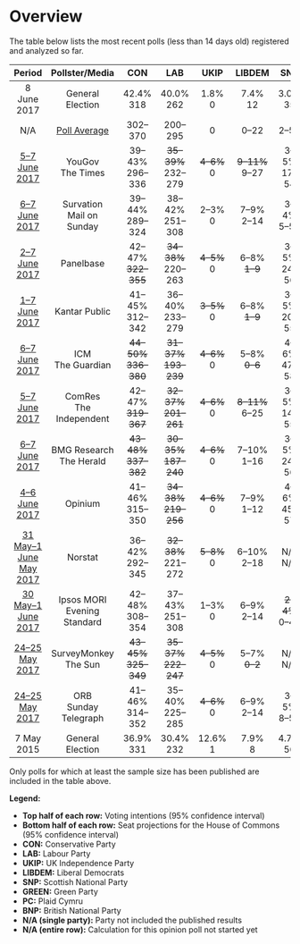 # Overview

The table below lists the most recent polls (less than 14 days old) registered and analyzed so far.

| Period                                            | Pollster/Media                   | CON                                                   | LAB                                                   | UKIP                         | LIBDEM                           | SNP | GREEN | PC | BNP |
|:-------------------------------------------------:|:--------------------------------:|:-----------------------------------------------------:|:-----------------------------------------------------:|:----------------------------:|:--------------------------------:|:--:|:--:|:--:|:--:|
| 8 June 2017                                       | General Election                 | 42.4% <br> 318                                        | 40.0% <br> 262                                        | 1.8% <br> 0                  | 7.4% <br> 12                     | 3.0% <br> 35 | 1.6% <br> 1 | 0.5% <br> 4 | 0.0% <br> 0 |
| N/A                                               | [Poll Average](average.html)     | 302–370                                               | 200–295                                               | 0                            | 0–22                             | 2–56 | 0–1 | 0–8 | 0 |
| [5–7 June 2017](2017-06-07-YouGov.html)           | YouGov <br> The Times            | 39–43% <br> 296–336                                   | <strike>35–39%</strike> <br> 232–279                  | <strike>4–6%</strike> <br> 0 | <strike>9–11%</strike> <br> 9–27 | 3–5% <br> 17–54 | 1–3% <br> 0 | 0–1% <br> 0–4 | N/A <br> N/A |
| [6–7 June 2017](2017-06-07-Survation.html)        | Survation <br> Mail on Sunday    | 39–44% <br> 289–324                                   | 38–42% <br> 251–308                                   | 2–3% <br> 0                  | 7–9% <br> 2–14  | 3–4% <br> 5–51 | 2–3% <br> 0 | 1–2% <br> 5–13 | N/A <br> N/A |
| [2–7 June 2017](2017-06-07-Panelbase.html)        | Panelbase                        | 42–47% <br> <strike>322–355</strike>                  | <strike>34–38%</strike> <br> 220–263                  | <strike>4–5%</strike> <br> 0 | 6–8% <br> <strike>1–9</strike>   | 3–5% <br> 24–56 | 2–3% <br> 0–1 | 0–1% <br> 0–5 | N/A <br> N/A |
| [1–7 June 2017](2017-06-07-Kantar.html)           | Kantar Public                    | 41–45% <br> 312–342                                   | 36–40% <br> 233–279                                   | <strike>3–5%</strike> <br> 0 | 6–8% <br> <strike>1–9</strike>   | 3–5% <br> 20–55 | 1–3% <br> 0 | N/A <br> N/A | N/A <br> N/A |
| [6–7 June 2017](2017-06-07-ICM.html)              | ICM <br> The Guardian            | <strike>44–50%</strike> <br> <strike>336–380</strike> | <strike>31–37%</strike> <br> <strike>193–239</strike> | <strike>4–6%</strike> <br> 0 | 5–8% <br> <strike>0–6</strike>   | 4–6% <br> 47–58 | 2–3% <br> 0–1 | 0–1% <br> 0–5 | N/A <br> N/A |
| [5–7 June 2017](2017-06-07-ComRes.html)           | ComRes <br> The Independent      | 42–47% <br> <strike>319–367</strike>                  | <strike>32–37%</strike> <br> <strike>201–261</strike> | <strike>4–6%</strike> <br> 0 | <strike>8–11%</strike> <br> 6–25 | 3–5% <br> 14–55 | 2–3% <br> 0–1 | 0–1% <br> 0–7 | 0–0% <br> 0 |
| [6–7 June 2017](2017-06-07-BMG.html)              | BMG Research <br> The Herald     | <strike>43–48%</strike> <br> <strike>337–382</strike> | <strike>30–35%</strike> <br> <strike>187–240</strike> | <strike>4–6%</strike> <br> 0 | 7–10% <br> 1–16                  | 3–5% <br> 24–56 | 2–4% <br> 0–1 | 1–2% <br> 3–8 | N/A <br> N/A |
| [4–6 June 2017](2017-06-06-Opinium.html)          | Opinium                          | 41–46% <br> 315–350                                   | <strike>34–38%</strike> <br> <strike>219–256</strike> | <strike>4–6%</strike> <br> 0 | 7–9% <br> 1–12                   | 4–6% <br> 45–57 | 2–3% <br> 0–1 | 0–1% <br> 0–5 | N/A <br> N/A |
| [31 May–1 June May 2017](2017-06-01-Norstat.html) | Norstat                          | 36–42% <br> 292–345                                   | <strike>32–38%</strike> <br> 221–272                  | <strike>5–8%</strike> <br> 0 | 6–10% <br> 2–18                  | N/A <br> N/A | 2–4% <br> 0–1 | N/A <br> N/A | N/A <br> N/A |
| [30 May–1 June 2017](2017-06-01-Ipsos-MORI.html)  | Ipsos MORI <br> Evening Standard | 42–48% <br> 308–354                                   | 37–43% <br> 251–308                                   | 1–3% <br> 0 | 6–9% <br> 2–14 | <strike>2–4%</strike> <br> 0–42  | 1–3% <br> 0 | 0–1% <br> 0–5 | N/A <br> N/A |
| [24–25 May 2017](2017-05-25-SurveyMonkey.html)    | SurveyMonkey <br> The Sun        | <strike>43–45%</strike> <br> <strike>325–349</strike> | <strike>35–37%</strike> <br> <strike>222–247</strike> | <strike>4–5%</strike> <br> 0 | 5–7% <br> <strike>0–2</strike>   | N/A <br> N/A | N/A <br> N/A | N/A <br> N/A | N/A <br> N/A |
| [24–25 May 2017](2017-05-25-ORB.html)             | ORB <br> Sunday Telegraph        | 41–46% <br> 314–352                                   | 35–40% <br> 225–285                                   | <strike>4–6%</strike> <br> 0 | 6–9% <br> 2–14  | 3–5% <br> 8–55 | N/A <br> N/A | 0–1% <br> 0–5 | N/A <br> N/A |
| 7 May 2015 | General Election | 36.9% <br> 331 | 30.4% <br> 232 | 12.6% <br> 1 | 7.9% <br> 8 | 4.7% <br> 56 | 3.8% <br> 1 | 0.6% <br> 3 | 0.0% <br> 0 |

Only polls for which at least the sample size has been published are included in the table above.

**Legend:**
+ **Top half of each row:** Voting intentions (95% confidence interval)
+ **Bottom half of each row:** Seat projections for the House of Commons (95% confidence interval)
+ **CON:** Conservative Party
+ **LAB:** Labour Party
+ **UKIP:** UK Independence Party
+ **LIBDEM:** Liberal Democrats
+ **SNP:** Scottish National Party
+ **GREEN:** Green Party
+ **PC:** Plaid Cymru
+ **BNP:** British National Party
+ **N/A (single party):** Party not included the published results
+ **N/A (entire row):** Calculation for this opinion poll not started yet

